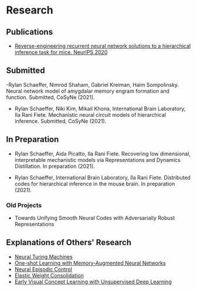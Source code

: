 # Research

## Publications
- [Reverse-engineering recurrent neural network solutions to a hierarchical inference task for mice. NeurIPS 2020](research/20200605_ibl_rnn/main.html)

## Submitted
-Rylan Schaeffer, Nimrod Shaham, Gabriel Kreiman, Haim Sompolinsky. 
Neural network model of amygdalar memory engram formation and function. Submitted, CoSyNe (2021).
 
- Rylan Schaeffer, Niki Kim, Mikail Khona, International Brain Laboratory, Ila Rani Fiete. 
Mechanistic neural circuit models of hierarchical inference. Submitted, CoSyNe (2021).

## In Preparation
 
- Rylan Schaeffer, Aida Picatto, Ila Rani Fiete. Recovering low dimensional, interpretable mechanistic models 
via Representations and Dynamics Distillation. In preparation (2021).
 
- Rylan Schaeffer, International Brain Laboratory, Ila Rani Fiete. Distributed codes for 
hierarchical inference in the mouse brain. In preparation (2021).


### Old Projects
- Towards Unifying Smooth Neural Codes with Adversarially Robust Representations


## Explanations of Others' Research
- [Neural Turing Machines](research/neural_turing_machine/main.html)
- [One-shot Learning with Memory-Augmented Neural Networks](research/one_shot_learning_with_memory_augmented_nn/main.html)
- [Neural Episodic Control](research/neural_episodic_control/main.html)
- [Elastic Weight Consolidation](research/elastic_weight_consolidation/main.html)
- [Early Visual Concept Learning with Unsupervised Deep Learning](research/early_visual_concept_learning/main.html")